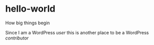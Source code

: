 # hello-world
How big things begin

Since I am a WordPress *user* this is another place to be a WordPress *contributor* 
